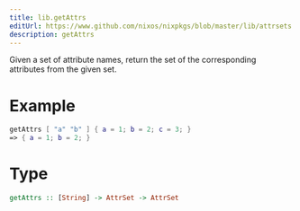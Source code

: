 ```yaml
---
title: lib.getAttrs
editUrl: https://www.github.com/nixos/nixpkgs/blob/master/lib/attrsets.nix#L340C5
description: getAttrs
---
```


Given a set of attribute names, return the set of the corresponding
attributes from the given set.

# Example

```nix
getAttrs [ "a" "b" ] { a = 1; b = 2; c = 3; }
=> { a = 1; b = 2; }
```

# Type

```haskell
getAttrs :: [String] -> AttrSet -> AttrSet
```
